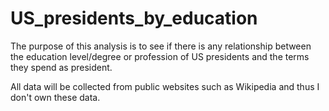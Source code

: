 # US_presidents_by_education

The purpose of this analysis is to see if there is any relationship between the education level/degree or profession of US presidents and the terms they spend as president.

All data will be collected from public websites such as Wikipedia and thus I don't own these data.
